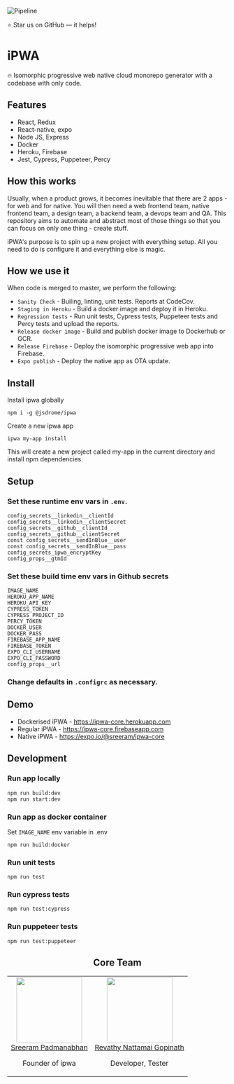 ![Pipeline](https://github.com/jsDrome/ipwa-cli/workflows/Build/badge.svg?branch=master)

⭐️ Star us on GitHub — it helps!

# iPWA

🔥 Isomorphic progressive web native cloud monorepo generator with a codebase with only code.

## Features

- React, Redux
- React-native, expo
- Node JS, Express
- Docker
- Heroku, Firebase
- Jest, Cypress, Puppeteer, Percy

## How this works

Usually, when a product grows, it becomes inevitable that there are 2 apps - for web and for native. You will then need a web frontend team, native frontend team, a design team, a backend team, a devops team and QA. This repository aims to automate and abstract most of those things so that you can focus on only one thing - create stuff. 

iPWA's purpose is to spin up a new project with everything setup. All you need to do is configure it and everything else is magic.

## How we use it

When code is merged to master, we perform the following:

 - `Sanity Check` - Builing, linting, unit tests. Reports at CodeCov.
 - `Staging in Heroku` - Build a docker image and deploy it in Heroku.
 - `Regression tests` - Run unit tests, Cypress tests, Puppeteer tests and Percy tests and upload the reports.
 - `Release docker image` - Build and publish docker image to Dockerhub or GCR.
 - `Release Firebase` - Deploy the isomorphic progressive web app into Firebase.
 - `Expo publish` - Deploy the native app as OTA update.

## Install

Install ipwa globally

```shell
npm i -g @jsdrome/ipwa
```

Create a new ipwa app

```shell
ipwa my-app install
```
This will create a new project called my-app in the current directory and install npm dependencies.


## Setup

### Set these runtime env vars in `.env`.

```shell
config_secrets__linkedin__clientId
config_secrets__linkedin__clientSecret
config_secrets__github__clientId
config_secrets__github__clientSecret
const config_secrets__sendInBlue__user
const config_secrets__sendInBlue__pass
config_secrets_ipwa_encryptKey
config_props__gtmId
```

### Set these build time env vars in Github secrets

```
IMAGE_NAME
HEROKU_APP_NAME
HEROKU_API_KEY
CYPRESS_TOKEN
CYPRESS_PROJECT_ID
PERCY_TOKEN
DOCKER_USER
DOCKER_PASS
FIREBASE_APP_NAME
FIREBASE_TOKEN
EXPO_CLI_USERNAME
EXPO_CLI_PASSWORD
config_props__url
```

### Change defaults in `.configrc` as necessary.

## Demo

- Dockerised iPWA - https://ipwa-core.herokuapp.com
- Regular iPWA - https://ipwa-core.firebaseapp.com
- Native iPWA - https://expo.io/@sreeram/ipwa-core

## Development

### Run app locally

```shell
npm run build:dev
npm run start:dev
```

### Run app as docker container

Set `IMAGE_NAME` env variable in .env

```shell
npm run build:docker
```

### Run unit tests

```shell
npm run test
```

### Run cypress tests

```shell
npm run test:cypress
```

### Run puppeteer tests

```shell
npm run test:puppeteer
```

<h2 align="center">Core Team</h2>

<table>
  <tbody>
    <tr>
      <td align="center" valign="top">
        <img width="150" height="150" src="https://github.com/sreeramofficial.png?s=150">
        <br>
        <a href="https://github.com/sreeramofficial">Sreeram Padmanabhan</a>
        <p>Founder of ipwa</p>
      </td>
      <td align="center" valign="top">
        <img width="150" height="150" src="https://github.com/revathynattamai.png?s=150">
        <br>
        <a href="https://github.com/revathynattamai">Revathy Nattamai Gopinath</a>
        <p>Developer, Tester</p>
      </td>
     </tr>
  </tbody>
</table>
